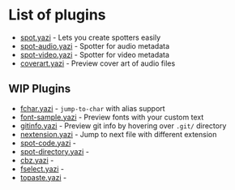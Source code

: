 # List of plugins

- [spot.yazi](spot.yazi) - Lets you create spotters easily
- [spot-audio.yazi](spot-audio.yazi) - Spotter for audio metadata
- [spot-video.yazi](spot-video.yazi) - Spotter for video metadata
- [coverart.yazi](coverart.yazi) - Preview cover art of audio files

## WIP Plugins

- [fchar.yazi](fchar.yazi) - `jump-to-char` with alias support
- [font-sample.yazi](font-sample.yazi) - Preview fonts with your custom text
- [gitinfo.yazi](gitinfo.yazi) - Preview git info by hovering over `.git/` directory
- [nextension.yazi](nextension.yazi) - Jump to next file with different extension
- [spot-code.yazi](spot-code.yazi) -
- [spot-directory.yazi](spot-directory.yazi) -
- [cbz.yazi](cbz.yazi) -
- [fselect.yazi](fselect.yazi) -
- [topaste.yazi](topaste.yazi) -

